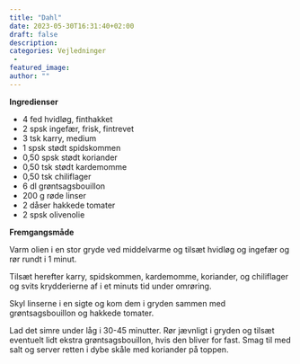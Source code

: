 ```yaml
---
title: "Dahl"
date: 2023-05-30T16:31:40+02:00
draft: false
description:
categories: Vejledninger
 -
featured_image:
author: ""
---
```


**Ingredienser**

- 4 fed hvidløg, finthakket
- 2 spsk ingefær, frisk, fintrevet
- 3 tsk karry, medium
- 1 spsk stødt spidskommen
- 0,50 spsk stødt koriander
- 0,50 tsk stødt kardemomme
- 0,50 tsk chiliflager
- 6 dl grøntsagsbouillon
- 200 g røde linser
- 2 dåser hakkede tomater
- 2 spsk olivenolie

**Fremgangsmåde**

Varm olien i en stor gryde ved middelvarme og tilsæt hvidløg og ingefær og rør rundt i 1 minut.

Tilsæt herefter karry, spidskommen, kardemomme, koriander, og chiliflager og svits krydderierne af i et minuts tid under omrøring.

Skyl linserne i en sigte og kom dem i gryden sammen med grøntsagsbouillon og hakkede tomater.

Lad det simre under låg i 30-45 minutter. Rør jævnligt i gryden og tilsæt eventuelt lidt ekstra grøntsagsbouillon, hvis den bliver for fast. Smag til med salt og server retten i dybe skåle med koriander på toppen.